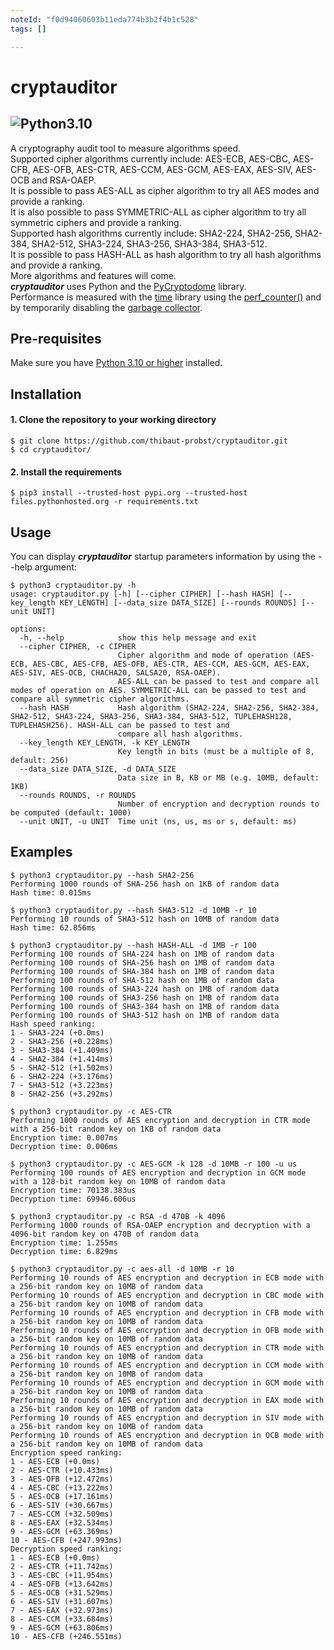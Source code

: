 ```yaml
---
noteId: "f0d94060603b11eda774b3b2f4b1c528"
tags: []

---
```


# cryptauditor
![Python3.10](https://camo.githubusercontent.com/2eeb8947056ba0c1c3b1f9015ce807d0f0f462f99dce4c6acdcc7874f27b1820/68747470733a2f2f696d672e736869656c64732e696f2f62616467652f707974686f6e2d332e31302d626c75652e737667)  
---  
A cryptography audit tool to measure algorithms speed.  
Supported cipher algorithms currently include: AES-ECB, AES-CBC, AES-CFB, AES-OFB, AES-CTR, AES-CCM, AES-GCM, AES-EAX, AES-SIV, AES-OCB and RSA-OAEP.  
It is possible to pass AES-ALL as cipher algorithm to try all AES modes and provide a ranking.  
It is also possible to pass SYMMETRIC-ALL as cipher algorithm to try all symmetric ciphers and provide a ranking.  
Supported hash algorithms currently include: SHA2-224, SHA2-256, SHA2-384, SHA2-512, SHA3-224, SHA3-256, SHA3-384, SHA3-512.  
It is possible to pass HASH-ALL as hash algorithm to try all hash algorithms and provide a ranking.  
More algorithms and features will come.  
***cryptauditor*** uses Python and the [PyCryptodome](https://pycryptodome.readthedocs.io) library.  
Performance is measured with the [time](https://docs.python.org/3/library/time.html) library using the [perf_counter()](https://docs.python.org/3/library/time.html#time.perf_counter) and by temporarily disabling the [garbage collector](https://docs.python.org/3/library/gc.html).

## Pre-requisites

Make sure you have [Python 3.10 or higher](https://www.python.org/downloads/) installed.

## Installation 

#### 1. Clone the repository to your working directory 
```
$ git clone https://github.com/thibaut-probst/cryptauditor.git
$ cd cryptauditor/
```
#### 2. Install the requirements 
```
$ pip3 install --trusted-host pypi.org --trusted-host files.pythonhosted.org -r requirements.txt
```

## Usage 

You can display ***cryptauditor*** startup parameters information by using the --help argument: 

```
$ python3 cryptauditor.py -h
usage: cryptauditor.py [-h] [--cipher CIPHER] [--hash HASH] [--key_length KEY_LENGTH] [--data_size DATA_SIZE] [--rounds ROUNDS] [--unit UNIT]

options:
  -h, --help            show this help message and exit
  --cipher CIPHER, -c CIPHER
                        Cipher algorithm and mode of operation (AES-ECB, AES-CBC, AES-CFB, AES-OFB, AES-CTR, AES-CCM, AES-GCM, AES-EAX, AES-SIV, AES-OCB, CHACHA20, SALSA20, RSA-OAEP).
                        AES-ALL can be passed to test and compare all modes of operation on AES. SYMMETRIC-ALL can be passed to test and compare all symmetric cipher algorithms.
  --hash HASH           Hash algorithm (SHA2-224, SHA2-256, SHA2-384, SHA2-512, SHA3-224, SHA3-256, SHA3-384, SHA3-512, TUPLEHASH128, TUPLEHASH256). HASH-ALL can be passed to test and
                        compare all hash algorithms.
  --key_length KEY_LENGTH, -k KEY_LENGTH
                        Key length in bits (must be a multiple of 8, default: 256)
  --data_size DATA_SIZE, -d DATA_SIZE
                        Data size in B, KB or MB (e.g. 10MB, default: 1KB)
  --rounds ROUNDS, -r ROUNDS
                        Number of encryption and decryption rounds to be computed (default: 1000)
  --unit UNIT, -u UNIT  Time unit (ns, us, ms or s, default: ms)
```
            
## Examples
```
$ python3 cryptauditor.py --hash SHA2-256
Performing 1000 rounds of SHA-256 hash on 1KB of random data
Hash time: 0.015ms
```
```
$ python3 cryptauditor.py --hash SHA3-512 -d 10MB -r 10
Performing 10 rounds of SHA3-512 hash on 10MB of random data
Hash time: 62.856ms
```
```
$ python3 cryptauditor.py --hash HASH-ALL -d 1MB -r 100
Performing 100 rounds of SHA-224 hash on 1MB of random data
Performing 100 rounds of SHA-256 hash on 1MB of random data
Performing 100 rounds of SHA-384 hash on 1MB of random data
Performing 100 rounds of SHA-512 hash on 1MB of random data
Performing 100 rounds of SHA3-224 hash on 1MB of random data
Performing 100 rounds of SHA3-256 hash on 1MB of random data
Performing 100 rounds of SHA3-384 hash on 1MB of random data
Performing 100 rounds of SHA3-512 hash on 1MB of random data
Hash speed ranking:
1 - SHA3-224 (+0.0ms)
2 - SHA3-256 (+0.228ms)
3 - SHA3-384 (+1.409ms)
4 - SHA2-384 (+1.414ms)
5 - SHA2-512 (+1.502ms)
6 - SHA2-224 (+3.176ms)
7 - SHA3-512 (+3.223ms)
8 - SHA2-256 (+3.292ms)
```
```
$ python3 cryptauditor.py -c AES-CTR
Performing 1000 rounds of AES encryption and decryption in CTR mode with a 256-bit random key on 1KB of random data
Encryption time: 0.007ms
Decryption time: 0.006ms
```
```
$ python3 cryptauditor.py -c AES-GCM -k 128 -d 10MB -r 100 -u us
Performing 100 rounds of AES encryption and decryption in GCM mode with a 128-bit random key on 10MB of random data
Encryption time: 70138.383us
Decryption time: 69946.606us
```
```
$ python3 cryptauditor.py -c RSA -d 470B -k 4096 
Performing 1000 rounds of RSA-OAEP encryption and decryption with a 4096-bit random key on 470B of random data
Encryption time: 1.255ms
Decryption time: 6.829ms
```
```
$ python3 cryptauditor.py -c aes-all -d 10MB -r 10
Performing 10 rounds of AES encryption and decryption in ECB mode with a 256-bit random key on 10MB of random data
Performing 10 rounds of AES encryption and decryption in CBC mode with a 256-bit random key on 10MB of random data
Performing 10 rounds of AES encryption and decryption in CFB mode with a 256-bit random key on 10MB of random data
Performing 10 rounds of AES encryption and decryption in OFB mode with a 256-bit random key on 10MB of random data
Performing 10 rounds of AES encryption and decryption in CTR mode with a 256-bit random key on 10MB of random data
Performing 10 rounds of AES encryption and decryption in CCM mode with a 256-bit random key on 10MB of random data
Performing 10 rounds of AES encryption and decryption in GCM mode with a 256-bit random key on 10MB of random data
Performing 10 rounds of AES encryption and decryption in EAX mode with a 256-bit random key on 10MB of random data
Performing 10 rounds of AES encryption and decryption in SIV mode with a 256-bit random key on 10MB of random data
Performing 10 rounds of AES encryption and decryption in OCB mode with a 256-bit random key on 10MB of random data
Encryption speed ranking:
1 - AES-ECB (+0.0ms)
2 - AES-CTR (+10.433ms)
3 - AES-OFB (+12.472ms)
4 - AES-CBC (+13.222ms)
5 - AES-OCB (+17.161ms)
6 - AES-SIV (+30.667ms)
7 - AES-CCM (+32.509ms)
8 - AES-EAX (+32.534ms)
9 - AES-GCM (+63.369ms)
10 - AES-CFB (+247.993ms)
Decryption speed ranking:
1 - AES-ECB (+0.0ms)
2 - AES-CTR (+11.742ms)
3 - AES-CBC (+11.954ms)
4 - AES-OFB (+13.642ms)
5 - AES-OCB (+31.529ms)
6 - AES-SIV (+31.607ms)
7 - AES-EAX (+32.973ms)
8 - AES-CCM (+33.684ms)
9 - AES-GCM (+63.806ms)
10 - AES-CFB (+246.551ms)
```
